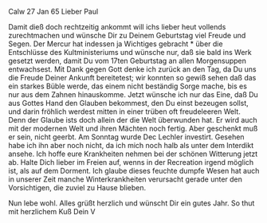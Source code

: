  Calw 27 Jan 65
Lieber Paul

Damit dieß doch rechtzeitig ankommt will ichs lieber heut vollends zurechtmachen und wünsche Dir zu Deinem Geburtstag viel Freude und Segen. Der Mercur hat indessen ja Wichtiges gebracht <Kaffee>* über die Entschlüsse des Kultministeriums und wünsche nur, daß sie bald ins Werk gesetzt werden, damit Du vom 17ten Geburtstag an allen Morgensuppen entwachsest. 
Mit Dank gegen Gott denke ich zurück an den Tag, da Du uns die Freude Deiner Ankunft bereitetest; wir konnten so gewiß sehen daß das ein starkes Büble werde, das einem nicht beständig Sorge mache, bis es nur aus dem Zahnen hinauskomme. Jetzt wünsche ich nur das Eine, daß Du aus Gottes Hand den Glauben bekommest, den Du einst bezeugen sollst, und darin fröhlich werdest mitten in einer trüben oft freudeleeren Welt. Denn der Glaube ists doch allein der die Welt überwunden hat. Er wird auch mit der modernen Welt und ihren Mächten noch fertig. Aber geschenkt muß er sein, nicht geerbt. 
Am Sonntag wurde Dec Lechler investirt. Gesehen habe ich ihn aber noch nicht, da ich mich noch halb als unter dem Interdikt ansehe. 
Ich hoffe eure Krankheiten nehmen bei der schönen Witterung jetzt ab. Halte Dich lieber im Freien auf, wenns in der Recreation irgend möglich ist, als auf dem Dorment. Ich glaube dieses feuchte dumpfe Wesen hat auch in unserer Zeit manche Winterkrankheiten verursacht gerade unter den Vorsichtigen, die zuviel zu Hause blieben.

Nun lebe wohl. Alles grüßt herzlich und wünscht Dir ein gutes Jahr. So thut mit herzlichem Kuß
 Dein V

